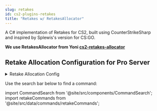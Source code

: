 ```yaml
---
slug: retakes
id: cs2-plugins-retakes
title: "Retakes w/ RetakesAllocator"
---
```


A C# implementation of Retakes for CS2, built using CounterStrikeSharp and inspired by Splewis's version for CS:GO.

**We use RetakesAllocator from Yoni [cs2-retakes-allocator](https://github.com/yonilerner/cs2-retakes-allocator)**

## Retake Allocation Configuration for Pro Server
<details>
  <summary>Retake Allocation Config</summary>
```json
{
  "UsableWeapons": [
    "Deagle",
    "Glock",
    "USPS",
    "HKP2000",
    "Elite",
    "Tec9",
    "P250",
    "CZ",
    "FiveSeven",
    "Revolver",
    "Mac10",
    "MP9",
    "MP7",
    "P90",
    "MP5SD",
    "Bizon",
    "UMP45",
    "XM1014",
    "Nova",
    "MAG7",
    "SawedOff",
    "M249",
    "Negev",
    "AK47",
    "M4A1S",
    "M4A1",
    "GalilAR",
    "Famas",
    "SG556",
    "AWP",
    "AUG",
    "SSG08",
    "SCAR20",
    "G3SG1"
  ],
  "AllowedWeaponSelectionTypes": [
    "PlayerChoice",
    "Random",
    "Default"
  ],
  "DefaultWeapons": {
    "Terrorist": {
      "FullBuyPrimary": "AK47",
      "HalfBuyPrimary": "Mac10",
      "Secondary": "Deagle",
      "PistolRound": "Glock"
    },
    "CounterTerrorist": {
      "FullBuyPrimary": "M4A1S",
      "HalfBuyPrimary": "MP9",
      "Secondary": "Deagle",
      "PistolRound": "USPS"
    }
  },
  "MaxNades": {
    "GLOBAL": {
      "Terrorist": {
        "Flashbang": 2,
        "Smoke": 1,
        "Molotov": 1,
        "HighExplosive": 1
      },
      "CounterTerrorist": {
        "Flashbang": 2,
        "Smoke": 1,
        "Incendiary": 2,
        "HighExplosive": 1
      }
    }
  },
  "MaxTeamNades": {
    "GLOBAL": {
      "Terrorist": {
        "Pistol": "AverageOnePerPlayer",
        "HalfBuy": "AverageOnePointFivePerPlayer",
        "FullBuy": "AverageOnePointFivePerPlayer"
      },
      "CounterTerrorist": {
        "Pistol": "AverageOnePerPlayer",
        "HalfBuy": "AverageOnePointFivePerPlayer",
        "FullBuy": "AverageOnePointFivePerPlayer"
      }
    }
  },
  "RoundTypeSelection": "Random",
  "RoundTypePercentages": {
    "Pistol": 15,
    "HalfBuy": 25,
    "FullBuy": 60
  },
  "RoundTypeRandomFixedCounts": {
    "Pistol": 5,
    "HalfBuy": 10,
    "FullBuy": 15
  },
  "RoundTypeManualOrdering": [
    {
      "Type": "Pistol",
      "Count": 5
    },
    {
      "Type": "HalfBuy",
      "Count": 10
    },
    {
      "Type": "FullBuy",
      "Count": 15
    }
  ],
  "MigrateOnStartup": true,
  "ResetStateOnGameRestart": true,
  "AllowAllocationAfterFreezeTime": true,
  "UseOnTickFeatures": true,
  "CapabilityWeaponPaints": true,
  "EnableRoundTypeAnnouncement": true,
  "EnableRoundTypeAnnouncementCenter": false,
  "EnableBombSiteAnnouncementCenter": false,
  "BombSiteAnnouncementCenterToCTOnly": false,
  "DisableDefaultBombPlantedCenterMessage": false,
  "ForceCloseBombSiteAnnouncementCenterOnPlant": true,
  "BombSiteAnnouncementCenterDelay": 1,
  "BombSiteAnnouncementCenterShowTimer": 5,
  "EnableBombSiteAnnouncementChat": false,
  "EnableNextRoundTypeVoting": false,
  "NumberOfExtraVipChancesForPreferredWeapon": 1,
  "AllowPreferredWeaponForEveryone": true,
  "ChanceForPreferredWeapon": 100,
  "MaxPreferredWeaponsPerTeam": {
    "Terrorist": 1,
    "CounterTerrorist": 1
  },
  "MinPlayersPerTeamForPreferredWeapon": {
    "Terrorist": 1,
    "CounterTerrorist": 1
  },
  "EnableCanAcquireHook": true,
  "LogLevel": "Information",
  "ChatMessagePluginName": "Retakes",
  "ChatMessagePluginPrefix": null,
  "InGameGunMenuCenterCommands": "gunsmenu,gunmenu,!gunmenu,!gunsmenu,!menugun,!menuguns",
  "InGameGunMenuChatCommands": "guns,!guns,gun,!gun",
  "ZeusPreference": "Never",
  "DatabaseProvider": "Sqlite",
  "DatabaseConnectionString": "Data Source=data.db",
  "AutoUpdateSignatures": true
}
```
</details>

Use the search bar below to find a command:

import CommandSearch from '@site/src/components/CommandSearch';
import retakeCommands from '@site/src/data/commands/retakeCommands';

<CommandSearch commandCategories={retakeCommands} />
